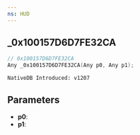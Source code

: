 ```yaml
---
ns: HUD
---
```

## _0x100157D6D7FE32CA

```c
// 0x100157D6D7FE32CA
Any _0x100157D6D7FE32CA(Any p0, Any p1);
```

```
NativeDB Introduced: v1207
```

## Parameters
* **p0**:
* **p1**:
